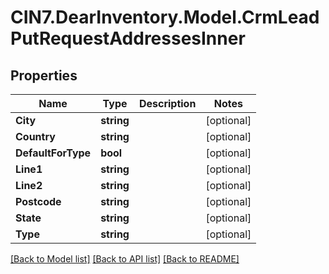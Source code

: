 # CIN7.DearInventory.Model.CrmLeadPutRequestAddressesInner

## Properties

| Name               | Type       | Description | Notes      |
| ------------------ | ---------- | ----------- | ---------- |
| **City**           | **string** |             | [optional] |
| **Country**        | **string** |             | [optional] |
| **DefaultForType** | **bool**   |             | [optional] |
| **Line1**          | **string** |             | [optional] |
| **Line2**          | **string** |             | [optional] |
| **Postcode**       | **string** |             | [optional] |
| **State**          | **string** |             | [optional] |
| **Type**           | **string** |             | [optional] |

[[Back to Model list]](../README.md#documentation-for-models) [[Back to API list]](../README.md#documentation-for-api-endpoints) [[Back to README]](../README.md)
